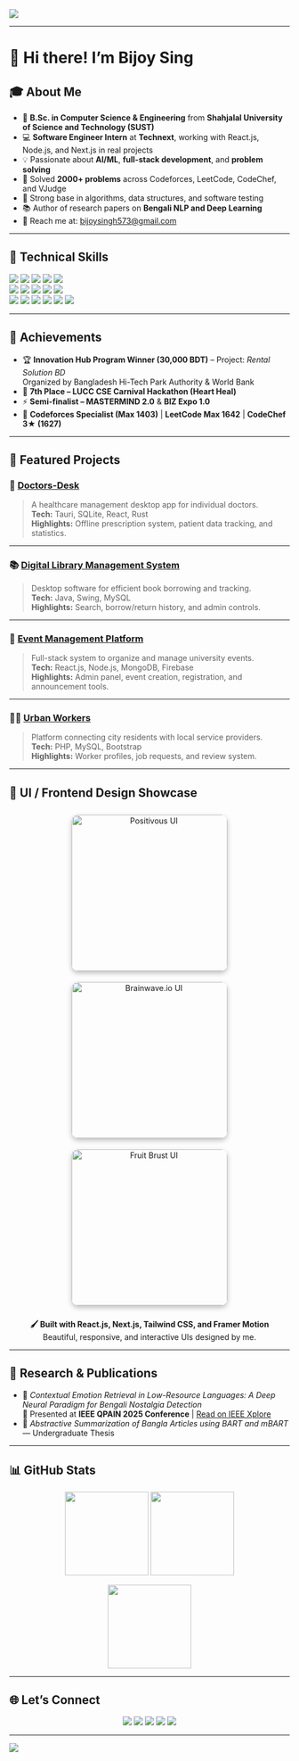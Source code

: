 <img src="https://capsule-render.vercel.app/api?type=waving&color=0:2f80ed,100:56cc9d&height=200&section=header&text=Bijoy%20Sing!%20👋&fontSize=40&fontAlignY=40&desc=CS%20Student%20%7C%20Software%20Developer%20%7C%20Open-Source%20Enthusiast&descSize=20&descAlignY=60" />

---

# 👋 Hi there! I’m Bijoy Sing

## 🎓 About Me  
- 🎯 **B.Sc. in Computer Science & Engineering** from **Shahjalal University of Science and Technology (SUST)**  
- 💻 **Software Engineer Intern** at **Technext**, working with React.js, Node.js, and Next.js in real projects  
- 💡 Passionate about **AI/ML**, **full-stack development**, and **problem solving**  
- 🧠 Solved **2000+ problems** across Codeforces, LeetCode, CodeChef, and VJudge  
- 🧩 Strong base in algorithms, data structures, and software testing  
- 📚 Author of research papers on **Bengali NLP and Deep Learning**  
- 📧 Reach me at: [bijoysingh573@gmail.com](mailto:bijoysingh573@gmail.com)

---

## 🚀 Technical Skills  
<p align="left">
<img src="https://img.shields.io/badge/C-00599C?style=for-the-badge&logo=c&logoColor=white"/>
<img src="https://img.shields.io/badge/C++-00599C?style=for-the-badge&logo=cplusplus&logoColor=white"/>
<img src="https://img.shields.io/badge/Java-ED8B00?style=for-the-badge&logo=java&logoColor=white"/>
<img src="https://img.shields.io/badge/Python-3776AB?style=for-the-badge&logo=python&logoColor=white"/>
<img src="https://img.shields.io/badge/JavaScript-F7DF1E?style=for-the-badge&logo=javascript&logoColor=black"/>
<br>
<img src="https://img.shields.io/badge/React-20232A?style=for-the-badge&logo=react&logoColor=61DAFB"/>
<img src="https://img.shields.io/badge/Next.js-000000?style=for-the-badge&logo=nextdotjs&logoColor=white"/>
<img src="https://img.shields.io/badge/TailwindCSS-38B2AC?style=for-the-badge&logo=tailwindcss&logoColor=white"/>
<img src="https://img.shields.io/badge/Node.js-339933?style=for-the-badge&logo=nodedotjs&logoColor=white"/>
<img src="https://img.shields.io/badge/Express.js-404D59?style=for-the-badge"/>
<br>
<img src="https://img.shields.io/badge/Firebase-FFCA28?style=for-the-badge&logo=firebase&logoColor=black"/>
<img src="https://img.shields.io/badge/MySQL-005C84?style=for-the-badge&logo=mysql&logoColor=white"/>
<img src="https://img.shields.io/badge/MongoDB-47A248?style=for-the-badge&logo=mongodb&logoColor=white"/>
<img src="https://img.shields.io/badge/Docker-2496ED?style=for-the-badge&logo=docker&logoColor=white"/>
<img src="https://img.shields.io/badge/Postman-FF6C37?style=for-the-badge&logo=postman&logoColor=white"/>
<img src="https://img.shields.io/badge/Git-181717?style=for-the-badge&logo=git&logoColor=white"/>
</p>

---

## 🧩 Achievements  
- 🏆 **Innovation Hub Program Winner (30,000 BDT)** – Project: *Rental Solution BD*  
  Organized by Bangladesh Hi-Tech Park Authority & World Bank  
- 🥇 **7th Place – LUCC CSE Carnival Hackathon (Heart Heal)**  
- ⚡ **Semi-finalist – MASTERMIND 2.0** & **BIZ Expo 1.0**  
- 🧠 **Codeforces Specialist (Max 1403)** | **LeetCode Max 1642** | **CodeChef 3★ (1627)**  

---

## 📌 Featured Projects  

### 🏥 [Doctors-Desk](https://github.com/BijoySing/Doctor-s-Desk)
> A healthcare management desktop app for individual doctors.  
**Tech:** Tauri, SQLite, React, Rust  
**Highlights:** Offline prescription system, patient data tracking, and statistics.

---

### 📚 [Digital Library Management System](https://github.com/BijoySing/digital-library-management-system)
> Desktop software for efficient book borrowing and tracking.  
**Tech:** Java, Swing, MySQL  
**Highlights:** Search, borrow/return history, and admin controls.

---

### 🎉 [Event Management Platform](https://github.com/BijoySing/Event-Management)
> Full-stack system to organize and manage university events.  
**Tech:** React.js, Node.js, MongoDB, Firebase  
**Highlights:** Admin panel, event creation, registration, and announcement tools.

---

### 🧑‍🔧 [Urban Workers](https://github.com/BijoySing/Urban-Workers)
> Platform connecting city residents with local service providers.  
**Tech:** PHP, MySQL, Bootstrap  
**Highlights:** Worker profiles, job requests, and review system.

---

## 🎨 UI / Frontend Design Showcase  

<p align="center">

  <!-- Positivous -->
  <a href="https://positivous.vercel.app/" target="_blank">
    <img src="https://raw.githubusercontent.com/BijoySing/Positivous/main/public/positivous-preview.png" width="280" alt="Positivous UI" style="border-radius:12px; box-shadow:0 4px 10px rgba(0,0,0,0.25); margin:10px;"/>
  </a>

  <!-- Brainwave.io -->
  <a href="https://my-app-swart-iota.vercel.app/" target="_blank">
    <img src="https://raw.githubusercontent.com/BijoySing/Brainwave.io/main/public/brainwave-preview.png" width="280" alt="Brainwave.io UI" style="border-radius:12px; box-shadow:0 4px 10px rgba(0,0,0,0.25); margin:10px;"/>
  </a>

  <!-- Fruit Brust -->
  <a href="https://bijoysing.github.io/Fruit-brust/" target="_blank">
    <img src="https://raw.githubusercontent.com/BijoySing/Fruit-brust/main/images/fruitbrust-preview.png" width="280" alt="Fruit Brust UI" style="border-radius:12px; box-shadow:0 4px 10px rgba(0,0,0,0.25); margin:10px;"/>
  </a>

</p>

<p align="center">
  <b>🖌️ Built with React.js, Next.js, Tailwind CSS, and Framer Motion</b><br>
  Beautiful, responsive, and interactive UIs designed by me.
</p>

---

## 🧠 Research & Publications  
- 🧾 *Contextual Emotion Retrieval in Low-Resource Languages: A Deep Neural Paradigm for Bengali Nostalgia Detection*  
  📍 Presented at **IEEE QPAIN 2025 Conference** | [Read on IEEE Xplore](https://ieeexplore.ieee.org/document/11171754)  
- 📄 *Abstractive Summarization of Bangla Articles using BART and mBART* — Undergraduate Thesis  

---

## 📊 GitHub Stats  
<p align="center">
  <img src="https://github-readme-stats.vercel.app/api?username=BijoySing&show_icons=true&theme=tokyonight&hide_border=true" height="150" />
  <img src="https://github-readme-stats.vercel.app/api/top-langs/?username=BijoySing&layout=compact&theme=tokyonight&hide_border=true" height="150"/>
</p>

<p align="center">
  <img src="https://streak-stats.demolab.com?user=BijoySing&theme=tokyonight&hide_border=true" height="150"/>
</p>

---

## 🌐 Let’s Connect  
<p align="center">
  <a href="https://linkedin.com/in/bijoy-sing-236a5a1b2"><img src="https://img.shields.io/badge/LinkedIn-0077B5?style=for-the-badge&logo=linkedin&logoColor=white"/></a>
  <a href="https://github.com/BijoySing"><img src="https://img.shields.io/badge/GitHub-000?style=for-the-badge&logo=github&logoColor=white"/></a>
  <a href="https://leetcode.com/BijoySingh7"><img src="https://img.shields.io/badge/LeetCode-FFA116?style=for-the-badge&logo=leetcode&logoColor=white"/></a>
  <a href="https://codeforces.com/profile/BijoySingh7"><img src="https://img.shields.io/badge/Codeforces-1F8ACB?style=for-the-badge&logo=codeforces&logoColor=white"/></a>
  <a href="https://www.facebook.com/profile.php?id=100054261722335"><img src="https://img.shields.io/badge/Facebook-1877F2?style=for-the-badge&logo=facebook&logoColor=white"/></a>
</p>

---

<img src="https://capsule-render.vercel.app/api?type=waving&color=0:56cc9d,100:2f80ed&height=150&section=footer" />
